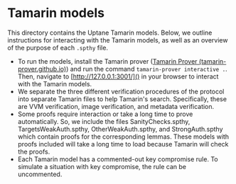 # Tamarin models

This directory contains the Uptane Tamarin models. Below, we outline instructions for interacting with the Tamarin models, as well as an overview of the purpose of each `.spthy` file.

* To run the models, install the Tamarin prover ([Tamarin Prover (tamarin-prover.github.io)](https://tamarin-prover.github.io/)) and run the command `tamarin-prover interactive .`. Then, navigate to [http://127.0.0.1:3001/]() in your browser to interact with the Tamarin models. 
* We separate the three different verification procedures of the protocol into separate Tamarin files to help Tamarin's search. Specifically, these are VVM verification, image verification, and metadata verification.
* Some proofs require interaction or take a long time to prove automatically. So, we include the files SanityChecks.spthy, TargetsWeakAuth.spthy, OtherWeakAuth.spthy, and StrongAuth.spthy which contain proofs for the corresponding lemmas. These models with proofs included will take a long time to load because Tamarin will check the proofs.
* Each Tamarin model has a commented-out key compromise rule. To simulate a situation with key compromise, the rule can be uncommented.
